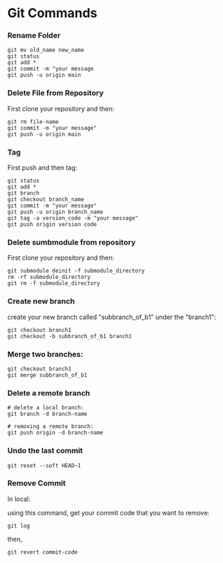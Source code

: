 # Git Commands

### Rename Folder

```
git mv old_name new_name
git status
git add *
git commit -m "your message
git push -u origin main
```
### Delete File from Repository

First clone your repository and then:

```
git rm file-name
git commit -m "your message"
git push -u origin main
```

### Tag

First push and then tag:

```
git status
git add *
git branch
git checkout branch_name
git commit -m "your message"
git push -u origin branch_name
git tag -a version_code -m "your message"
git push origin version code
```

### Delete sumbmodule from repository

First clone your repository and then:

```
git submodule deinit -f submodule_directory
rm -rf submodule_directory
git rm -f submodule_directory
```

### Create new branch

create your new branch called "subbranch_of_b1" under the "branch1":

```
git checkout branch1
git checkout -b subbranch_of_b1 branch1
```

### Merge two branches:

```
git checkout branch1
git merge subbranch_of_b1
```

### Delete a remote branch

```
# delete a local branch:
git branch -d branch-name

# removing a remote branch:
git push origin -d branch-name
```

### Undo the last commit

```
git reset --soft HEAD~1
```
### Remove Commit

In local:

using this command, get your commit code that you want to remove:

```
git log
```

then, 

```
git revert commit-code
```
